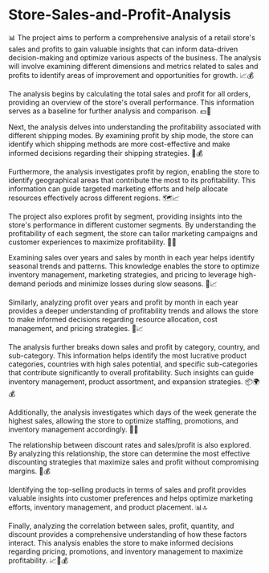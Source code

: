 # Store-Sales-and-Profit-Analysis

📊 The project aims to perform a comprehensive analysis of a retail store's sales and profits to gain valuable insights that can inform data-driven decision-making and optimize various aspects of the business. The analysis will involve examining different dimensions and metrics related to sales and profits to identify areas of improvement and opportunities for growth. 📈💰

The analysis begins by calculating the total sales and profit for all orders, providing an overview of the store's overall performance. This information serves as a baseline for further analysis and comparison. 💵💼

Next, the analysis delves into understanding the profitability associated with different shipping modes. By examining profit by ship mode, the store can identify which shipping methods are more cost-effective and make informed decisions regarding their shipping strategies. 🚚💰

Furthermore, the analysis investigates profit by region, enabling the store to identify geographical areas that contribute the most to its profitability. This information can guide targeted marketing efforts and help allocate resources effectively across different regions. 🗺️📈

The project also explores profit by segment, providing insights into the store's performance in different customer segments. By understanding the profitability of each segment, the store can tailor marketing campaigns and customer experiences to maximize profitability. 🎯💼

Examining sales over years and sales by month in each year helps identify seasonal trends and patterns. This knowledge enables the store to optimize inventory management, marketing strategies, and pricing to leverage high-demand periods and minimize losses during slow seasons. 📅📈

Similarly, analyzing profit over years and profit by month in each year provides a deeper understanding of profitability trends and allows the store to make informed decisions regarding resource allocation, cost management, and pricing strategies. 💼📈

The analysis further breaks down sales and profit by category, country, and sub-category. This information helps identify the most lucrative product categories, countries with high sales potential, and specific sub-categories that contribute significantly to overall profitability. Such insights can guide inventory management, product assortment, and expansion strategies. 📦🌍💰

Additionally, the analysis investigates which days of the week generate the highest sales, allowing the store to optimize staffing, promotions, and inventory management accordingly. 📆💼

The relationship between discount rates and sales/profit is also explored. By analyzing this relationship, the store can determine the most effective discounting strategies that maximize sales and profit without compromising margins. 💯💰

Identifying the top-selling products in terms of sales and profit provides valuable insights into customer preferences and helps optimize marketing efforts, inventory management, and product placement. 📊🔝

Finally, analyzing the correlation between sales, profit, quantity, and discount provides a comprehensive understanding of how these factors interact. This analysis enables the store to make informed decisions regarding pricing, promotions, and inventory management to maximize profitability. 📈💼💰
